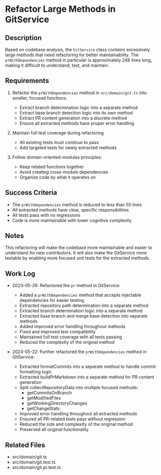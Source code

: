 # Refactor Large Methods in GitService

## Description

Based on codebase analysis, the `GitService` class contains excessively large methods that need refactoring for better maintainability. The `prWithDependencies` method in particular is approximately 248 lines long, making it difficult to understand, test, and maintain.

## Requirements

1. Refactor the `prWithDependencies` method in `src/domain/git.ts` into smaller, focused functions:

   - Extract branch determination logic into a separate method
   - Extract base branch detection logic into its own method
   - Extract PR content generation into a discrete method
   - Ensure all extracted methods have proper error handling

2. Maintain full test coverage during refactoring

   - All existing tests must continue to pass
   - Add targeted tests for newly extracted methods

3. Follow domain-oriented-modules principles:
   - Keep related functions together
   - Avoid creating cross-module dependencies
   - Organize code by what it operates on

## Success Criteria

- The `prWithDependencies` method is reduced to less than 50 lines
- All extracted methods have clear, specific responsibilities
- All tests pass with no regressions
- Code is more maintainable with lower cognitive complexity

## Notes

This refactoring will make the codebase more maintainable and easier to understand for new contributors. It will also make the GitService more testable by enabling more focused unit tests for the extracted methods.

## Work Log

- 2023-05-26: Refactored the `pr` method in GitService:

  - Added a `prWithDependencies` method that accepts injectable dependencies for easier testing
  - Extracted repository path determination into a separate method
  - Extracted branch determination logic into a separate method
  - Extracted base branch and merge base detection into separate methods
  - Added improved error handling throughout methods
  - Fixed and improved test compatibility
  - Maintained full test coverage with all tests passing
  - Reduced the complexity of the original method

- 2023-05-22: Further refactored the `prWithDependencies` method in GitService:
  - Extracted formatCommits into a separate method to handle commit formatting logic
  - Extracted buildPrMarkdown into a separate method for PR content generation
  - Split collectRepositoryData into multiple focused methods:
    - getCommitsOnBranch
    - getModifiedFiles
    - getWorkingDirectoryChanges
    - getChangeStats
  - Improved error handling throughout all extracted methods
  - Ensured all PR-related tests pass without regression
  - Reduced the size and complexity of the original method
  - Preserved all original functionality

## Related Files

- src/domain/git.ts
- src/domain/git.test.ts
- src/domain/git.pr.test.ts
